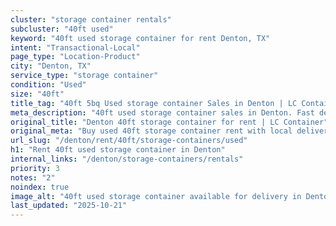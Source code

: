 ```yaml
---
cluster: "storage container rentals"
subcluster: "40ft used"
keyword: "40ft used storage container for rent Denton, TX"
intent: "Transactional-Local"
page_type: "Location-Product"
city: "Denton, TX"
service_type: "storage container"
condition: "Used"
size: "40ft"
title_tag: "40ft 5bq Used storage container Sales in Denton | LC Container"
meta_description: "40ft used storage container sales in Denton. Fast delivery, competitive pricing. Serving storage containers area. Quote ID: FVY. Call (214) 524-4168 for your free quote today."
original_title: "Denton 40ft storage container for rent | LC Container"
original_meta: "Buy used 40ft storage container rent with local delivery in Denton, TX. LC Container — local Since 2003. Request a fast quote today."
url_slug: "/denton/rent/40ft/storage-containers/used"
h1: "Rent 40ft used storage container in Denton"
internal_links: "/denton/storage-containers/rentals"
priority: 3
notes: "2"
noindex: true
image_alt: "40ft used storage container available for delivery in Denton"
last_updated: "2025-10-21"
---
```


<!-- TODO: Add unique city/inventory copy, images, and internal links here. -->
